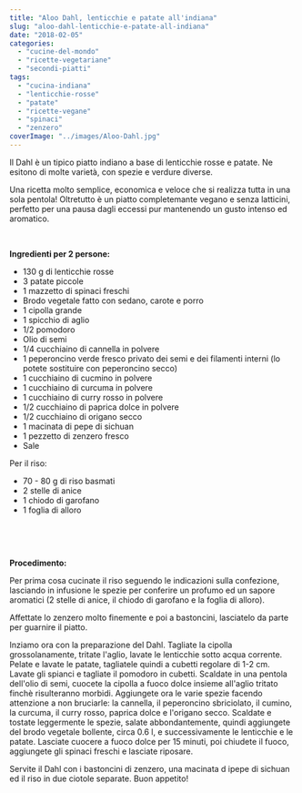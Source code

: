 ```yaml
---
title: "Aloo Dahl, lenticchie e patate all'indiana"
slug: "aloo-dahl-lenticchie-e-patate-all-indiana"
date: "2018-02-05"
categories: 
  - "cucine-del-mondo"
  - "ricette-vegetariane"
  - "secondi-piatti"
tags: 
  - "cucina-indiana"
  - "lenticchie-rosse"
  - "patate"
  - "ricette-vegane"
  - "spinaci"
  - "zenzero"
coverImage: "../images/Aloo-Dahl.jpg"
---
```


Il Dahl è un tipico piatto indiano a base di lenticchie rosse e patate. Ne esitono di molte varietà, con spezie e verdure diverse.

Una ricetta molto semplice, economica e veloce che si realizza tutta in una sola pentola! Oltretutto è un piatto completemante vegano e senza latticini, perfetto per una pausa dagli eccessi pur mantenendo un gusto intenso ed aromatico.

 

**Ingredienti per 2 persone:**

- 130 g di lenticchie rosse
- 3 patate piccole
- 1 mazzetto di spinaci freschi
- Brodo vegetale fatto con sedano, carote e porro
- 1 cipolla grande
- 1 spicchio di aglio
- 1/2 pomodoro
- Olio di semi
- 1/4 cucchiaino di cannella in polvere
- 1 peperoncino verde fresco privato dei semi e dei filamenti interni (lo potete sostituire con peperoncino secco)
- 1 cucchiaino di cucmino in polvere
- 1 cucchiaino di curcuma in polvere
- 1 cucchiaino di curry rosso in polvere
- 1/2 cucchiaino di paprica dolce in polvere
- 1/2 cucchiaino di origano secco
- 1 macinata di pepe di sichuan
- 1 pezzetto di zenzero fresco
- Sale

Per il riso:

- 70 - 80 g di riso basmati
- 2 stelle di anice
- 1 chiodo di garofano
- 1 foglia di alloro

 

 

**Procedimento:**

Per prima cosa cucinate il riso seguendo le indicazioni sulla confezione, lasciando in infusione le spezie per conferire un profumo ed un sapore aromatici (2 stelle di anice, il chiodo di garofano e la foglia di alloro).

Affettate lo zenzero molto finemente e poi a bastoncini, lasciatelo da parte per guarnire il piatto.

Inziamo ora con la preparazione del Dahl. Tagliate la cipolla grossolanamente, tritate l'aglio, lavate le lenticchie sotto acqua corrente. Pelate e lavate le patate, tagliatele quindi a cubetti regolare di 1-2 cm. Lavate gli spianci e tagliate il pomodoro in cubetti. Scaldate in una pentola dell'olio di semi, cuocete la cipolla a fuoco dolce insieme all'aglio tritato finchè risulteranno morbidi. Aggiungete ora le varie spezie facendo attenzione a non bruciarle: la cannella, il peperoncino sbriciolato, il cumino, la curcuma, il curry rosso, paprica dolce e l'origano secco. Scaldate e tostate leggermente le spezie, salate abbondantemente, quindi aggiungete del brodo vegetale bollente, circa 0.6 l, e successivamente le lenticchie e le patate. Lasciate cuocere a fuoco dolce per 15 minuti, poi chiudete il fuoco, aggiungete gli spinaci freschi e lasciate riposare.

Servite il Dahl con i bastoncini di zenzero, una macinata d ipepe di sichuan ed il riso in due ciotole separate. Buon appetito!

